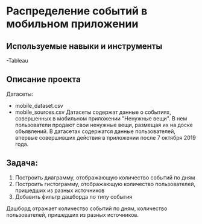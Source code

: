 # Распределение событий в мобильном приложении
## Используемые навыки и инструменты
-Tableau
## Описание проекта 
Датасеты:
- mobile_dataset.csv
- mobile_sources.csv
Датасеты содержат данные о событиях, совершенных в мобильном приложении "Ненужные вещи". 
В нем пользователи продают свои ненужные вещи, размещая их на доске объявлений.
В датасетах содержатся данные пользователей, впервые совершивших действия в приложении после 7 октября 2019 года.
## Задача:
1. Построить диаграмму, отображающую количество событий по дням
2. Построить гистограмму, отображающую количество пользователей, пришедших из разных источников
3. Добавить фильтр дашборда по типу события

Дашборд отражает количество событий по дням, количество пользователей, пришедших из разных источников.
